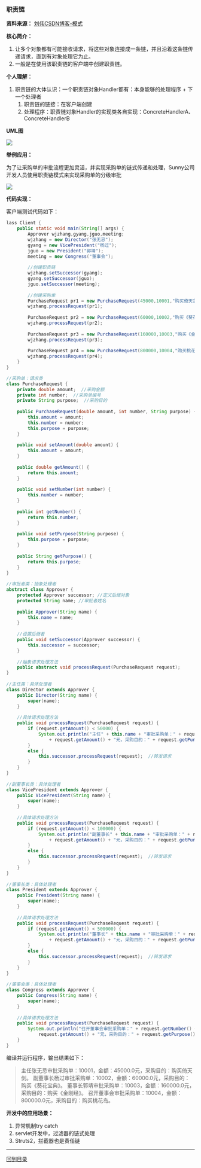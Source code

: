 
### 职责链

**资料来源：**
[刘伟CSDN博客-模式](https://blog.csdn.net/lovelion/article/details/7420891)  

**核心简介：**
1. 让多个对象都有可能接收请求，将这些对象连接成一条链，并且沿着这条链传递请求，直到有对象处理它为止。
2. 一般是在使用该职责链的客户端中创建职责链。

**个人理解：**
1. 职责链的大体认识：一个职责链对象Handler都有：本身能够的处理程序 + 下一个处理者
	1. 职责链的链接：在客户端创建
	2. 处理程序：职责链对象Handler的实现类各自实现：ConcreteHandlerA、ConcreteHandlerB

**UML图**  

![](图片/职责链_UML图.png)

**举例应用：**

 为了让采购单的审批流程更加灵活，并实现采购单的链式传递和处理，Sunny公司开发人员使用职责链模式来实现采购单的分级审批

![](图片/职责链模式_举例图.png)

**代码实现：**

客户端测试代码如下：
```java
lass Client {
	public static void main(String[] args) {
		Approver wjzhang,gyang,jguo,meeting;
		wjzhang = new Director("张无忌");
		gyang = new VicePresident("杨过");
		jguo = new President("郭靖");
		meeting = new Congress("董事会");
	
		//创建职责链
		wjzhang.setSuccessor(gyang);
		gyang.setSuccessor(jguo);
		jguo.setSuccessor(meeting);
		
		//创建采购单
		PurchaseRequest pr1 = new PurchaseRequest(45000,10001,"购买倚天剑");
		wjzhang.processRequest(pr1);
		
		PurchaseRequest pr2 = new PurchaseRequest(60000,10002,"购买《葵花宝典》");
		wjzhang.processRequest(pr2);
	
		PurchaseRequest pr3 = new PurchaseRequest(160000,10003,"购买《金刚经》");
		wjzhang.processRequest(pr3);
 
		PurchaseRequest pr4 = new PurchaseRequest(800000,10004,"购买桃花岛");
		wjzhang.processRequest(pr4);
	}
} 
```


```java
//采购单：请求类
class PurchaseRequest {
	private double amount;  //采购金额
	private int number;  //采购单编号
	private String purpose;  //采购目的
	
	public PurchaseRequest(double amount, int number, String purpose) {
		this.amount = amount;
		this.number = number;
		this.purpose = purpose;
	}
	
	public void setAmount(double amount) {
		this.amount = amount;
	}
	
	public double getAmount() {
		return this.amount;
	}
	
	public void setNumber(int number) {
		this.number = number;
	}
	
	public int getNumber() {
		return this.number;
	}
	
	public void setPurpose(String purpose) {
		this.purpose = purpose;
	}
	
	public String getPurpose() {
		return this.purpose;
	}
}
 
//审批者类：抽象处理者
abstract class Approver {
	protected Approver successor; //定义后继对象
	protected String name; //审批者姓名
	
	public Approver(String name) {
		this.name = name;
	}
 
	//设置后继者
	public void setSuccessor(Approver successor) { 
		this.successor = successor;
	}
 
    //抽象请求处理方法
    public abstract void processRequest(PurchaseRequest request);
}
 
//主任类：具体处理者
class Director extends Approver {
	public Director(String name) {
		super(name);
	}
	
    //具体请求处理方法
 	public void processRequest(PurchaseRequest request) {
 		if (request.getAmount() < 50000) {
 			System.out.println("主任" + this.name + "审批采购单：" + request.getNumber() + "，金额："
			 	+ request.getAmount() + "元，采购目的：" + request.getPurpose() + "。");  //处理请求
 		}
 		else {
 			this.successor.processRequest(request);  //转发请求
 		}	
 	}
}
 
//副董事长类：具体处理者
class VicePresident extends Approver {
	public VicePresident(String name) {
		super(name);
	}
	
    //具体请求处理方法
 	public void processRequest(PurchaseRequest request) {
 		if (request.getAmount() < 100000) {
 			System.out.println("副董事长" + this.name + "审批采购单：" + request.getNumber() + "，金额：" 
				+ request.getAmount() + "元，采购目的：" + request.getPurpose() + "。");  //处理请求
 		}
 		else {
 			this.successor.processRequest(request);  //转发请求
 		}	
 	}
}
 
//董事长类：具体处理者
class President extends Approver {
	public President(String name) {
		super(name);
	}
	
    //具体请求处理方法
 	public void processRequest(PurchaseRequest request) {
 		if (request.getAmount() < 500000) {
 			System.out.println("董事长" + this.name + "审批采购单：" + request.getNumber() + "，金额：" 
				+ request.getAmount() + "元，采购目的：" + request.getPurpose() + "。");  //处理请求
 		}
 		else {
 			this.successor.processRequest(request);  //转发请求
 		}
 	}
}
 
//董事会类：具体处理者
class Congress extends Approver {
	public Congress(String name) {
		super(name);
	}
	
    //具体请求处理方法
 	public void processRequest(PurchaseRequest request) {
 		System.out.println("召开董事会审批采购单：" + request.getNumber() + "，金额：" + 
			request.getAmount() + "元，采购目的：" + request.getPurpose() + "。");	    //处理请求
 	}    
}
```

编译并运行程序，输出结果如下：
> 主任张无忌审批采购单：10001，金额：45000.0元，采购目的：购买倚天剑。
> 副董事长杨过审批采购单：10002，金额：60000.0元，采购目的：购买《葵花宝典》。
> 董事长郭靖审批采购单：10003，金额：160000.0元，采购目的：购买《金刚经》。
> 召开董事会审批采购单：10004，金额：800000.0元，采购目的：购买桃花岛。

**开发中的应用场景：**
1. 异常机制try catch
2. servlet开发中，过滤器的链式处理
3. Struts2，拦截器也是责任链

----

[回到目录](设计模式目录.md)